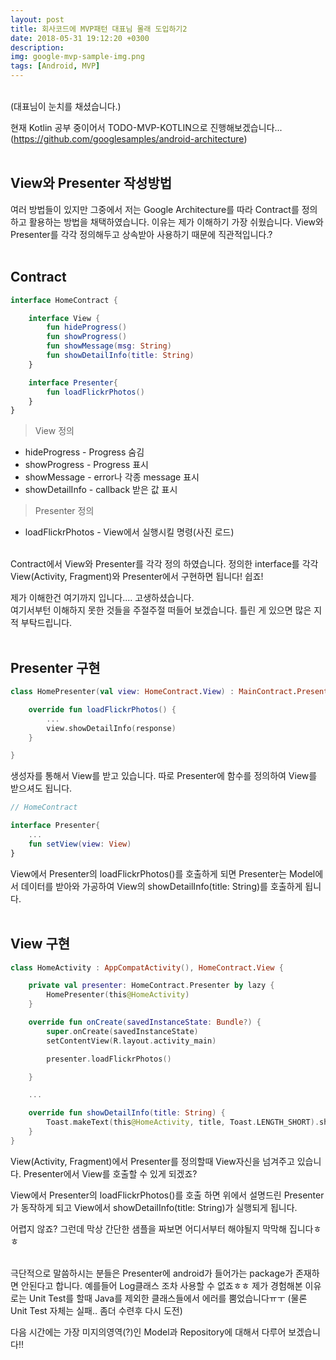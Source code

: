 ```yaml
---
layout: post
title: 회사코드에 MVP패턴 대표님 몰래 도입하기2
date: 2018-05-31 19:12:20 +0300
description:
img: google-mvp-sample-img.png
tags: [Android, MVP]
---
```

<br>
(대표님이 눈치를 채셨습니다.)<br>

현재 Kotlin 공부 중이어서 TODO-MVP-KOTLIN으로 진행해보겠습니다...<br>(https://github.com/googlesamples/android-architecture)<br>
<br>

## View와 Presenter 작성방법
여러 방법들이 있지만 그중에서 저는 Google Architecture를 따라 Contract를 정의하고 활용하는 방법을 채택하였습니다. 이유는 제가 이해하기 가장 쉬웠습니다. View와 Presenter를 각각 정의해두고 상속받아 사용하기 때문에 직관적입니다.?<br>
<br>

## Contract
```kotlin
interface HomeContract {

    interface View {
        fun hideProgress()
        fun showProgress()
        fun showMessage(msg: String)
        fun showDetailInfo(title: String)
    }

    interface Presenter{
        fun loadFlickrPhotos()
    }
}
```

> View 정의
* hideProgress - Progress 숨김
* showProgress - Progress 표시
* showMessage - error나 각종 message 표시
* showDetailInfo - callback 받은 값 표시

> Presenter 정의
* loadFlickrPhotos - View에서 실행시킬 명령(사진 로드)

<br>
Contract에서 View와 Presenter를 각각 정의 하였습니다. 정의한 interface를 각각 View(Activity, Fragment)와 Presenter에서 구현하면 됩니다! 쉽죠!<br>

제가 이해한건 여기까지 입니다.... 고생하셨습니다.<br>
여기서부턴 이해하지 못한 것들을 주절주절 떠들어 보겠습니다. 틀린 게 있으면 많은 지적 부탁드립니다.<br>
<br>

## Presenter 구현
```kotlin
class HomePresenter(val view: HomeContract.View) : MainContract.Presenter {

    override fun loadFlickrPhotos() {
        ...
        view.showDetailInfo(response)
    }

}
```
생성자를 통해서 View를 받고 있습니다. 따로 Presenter에 함수를 정의하여 View를 받으셔도 됩니다.
```kotlin
// HomeContract

interface Presenter{
    ...
    fun setView(view: View)
}
```
View에서 Presenter의 loadFlickrPhotos()를 호출하게 되면 Presenter는 Model에서 데이터를 받아와 가공하여 View의 showDetailInfo(title: String)를 호출하게 됩니다. 
<br>
<br>

## View 구현
```kotlin
class HomeActivity : AppCompatActivity(), HomeContract.View {

    private val presenter: HomeContract.Presenter by lazy {
        HomePresenter(this@HomeActivity)
    }

    override fun onCreate(savedInstanceState: Bundle?) {
        super.onCreate(savedInstanceState)
        setContentView(R.layout.activity_main)

        presenter.loadFlickrPhotos()

    }

    ...

    override fun showDetailInfo(title: String) {
        Toast.makeText(this@HomeActivity, title, Toast.LENGTH_SHORT).show()
    }
}
```
View(Activity, Fragment)에서 Presenter를 정의할때 View자신을 넘겨주고 있습니다. Presenter에서 View를 호출할 수 있게 되겠죠?

View에서 Presenter의 loadFlickrPhotos()를 호출 하면 위에서 설명드린 Presenter가 동작하게 되고 View에서 showDetailInfo(title: String)가 실행되게 됩니다.<br>

어렵지 않죠? 그런데 막상 간단한 샘플을 짜보면 어디서부터 해야될지 막막해 집니다ㅎㅎ <br>
<br>

극단적으로 말씀하시는 분들은 Presenter에 android가 들어가는 package가 존재하면 안된다고 합니다. 예를들어 Log클래스 조차 사용할 수 없죠ㅎㅎ 제가 경험해본 이유로는 Unit Test를 할때 Java를 제외한 클래스들에서 에러를 뿜었습니다ㅠㅜ (물론 Unit Test 자체는 실패.. 좀더 수련후 다시 도전)<br>

다음 시간에는 가장 미지의영역(?)인 Model과 Repository에 대해서 다루어 보겠습니다!!
